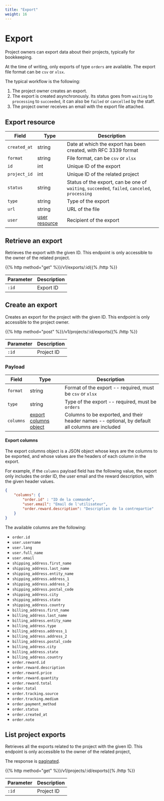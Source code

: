 ```yaml
---
title: "Export"
weight: 16
---
```


# Export

Project owners can export data about their projects, typically for bookkeeping.

At the time of writing, only exports of type `orders` are available. The export file format can be `csv` or `xlsx`.

The typical workflow is the following:

1. The project owner creates an export.
2. The export is created asynchronously. Its status goes from `waiting` to `processing` to `succeeded`, it can also be `failed` or `cancelled` by the staff.
3. The project owner receives an email with the export file attached.

## Export resource

| Field        | Type                   | Description                                                                                    |
| ------------ | ---------------------- | ---------------------------------------------------------------------------------------------- |
| `created_at` | string                 | Date at which the export has been created, with RFC 3339 format                                |
| `format`     | string                 | File format, can be `csv` or `xlsx`                                                            |
| `id`         | int                    | Unique ID of the export                                                                        |
| `project_id` | int                    | Unique ID of the related project                                                               |
| `status`     | string                 | Status of the export, can be one of `waiting`, `succeeded`, `failed`, `canceled`, `processing` |
| `type`       | string                 | Type of the export                                                                             |
| `url`        | string                 | URL of the file                                                                                |
| `user`       | [user resource](#user) | Recipient of the export                                                                        |

## Retrieve an export

Retrieves the export with the given ID. This endpoint is only accessible to the owner of the related project.

{{% http method="get" %}}/v1/exports/:id{{% /http %}}

| Parameter | Description |
| --------- | ----------- |
| `:id`     | Export ID   |

## Create an export

Creates an export for the project with the given ID. This endpoint is only accessible to the project owner.

{{% http method="post" %}}/v1/projects/:id/exports{{% /http %}}

| Parameter | Description |
| --------- | ----------- |
| `:id`     | Project ID  |

### Payload

| Field     | Type                                     | Description                                                                                     |
| --------- | ---------------------------------------- | ----------------------------------------------------------------------------------------------- |
| `format`  | string                                   | Format of the export -- required, must be `csv` or `xlsx`                                       |
| `type`    | string                                   | Type of the export -- required, must be `orders`                                                |
| `columns` | [export columns object](#export-columns) | Columns to be exported, and their header names -- optional, by default all columns are included |


#### Export columns

The export columns object is a JSON object whose keys are the columns to be exported, and whose values are the headers of each column in the export.

For example, if the `columns` payload field has the following value, the export only includes the order ID, the user email and the reward description, with the given header values.

```json
{
    "columns": {
        "order.id" : "ID de la commande",
        "user.email": "Email de l'utilisateur",
        "order.reward.description": "Description de la contrepartie"
    }
}
```

The available columns are the following:

* `order.id`
* `user.username`
* `user.lang`
* `user.full_name`
* `user.email`
* `shipping_address.first_name`
* `shipping_address.last_name`
* `shipping_address.entity_name`
* `shipping_address.address_1`
* `shipping_address.address_2`
* `shipping_address.postal_code`
* `shipping_address.city`
* `shipping_address.state`
* `shipping_address.country`
* `billing_address.first_name`
* `billing_address.last_name`
* `billing_address.entity_name`
* `billing_address.type`
* `billing_address.address_1`
* `billing_address.address_2`
* `billing_address.postal_code`
* `billing_address.city`
* `billing_address.state`
* `billing_address.country`
* `order.reward.id`
* `order.reward.description`
* `order.reward.price`
* `order.reward.quantity`
* `order.reward.total`
* `order.total`
* `order.tracking.source`
* `order.tracking.medium`
* `order.payment_method`
* `order.status`
* `order.created_at`
* `order.note`

## List project exports

Retrieves all the exports related to the project with the given ID. This endpoint is only accessible to the owner of the related project,

The response is [paginated](#pagination).

{{% http method="get" %}}/v1/projects/:id/exports{{% /http %}}

| Parameter | Description |
| --------- | ----------- |
| `:id`     | Project ID  |
